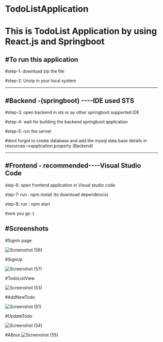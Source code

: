 # TodoListApplication
# This is TodoList Application by using React.js and Springboot


#To run this application
----------------------

#step-1: download zip the file

#step-2: Unzip in your local system

-----------------------

#Backend -(springboot) ----IDE used STS
----------------------------------------

#step-3: open backend in sts or ay other springboot supported IDE

#step-4: wait for building the backend springboot application

#step-5: run the server

#dont forgot to create database and add the mysql data base details in resources-->application.property (Backend)

--------------------------

#Frontend - recommended----Visual Studio Code
------------------------------------------
step-6: open frontend application in Visual studio code

step-7: run :  npm install   (to download dependencis)

step-8: run : npm start



there you go :)

#Screenshots
-----------------------------
#SignIn page

![Screenshot (56)](https://user-images.githubusercontent.com/53948992/201548664-757b658a-1f26-4aea-8bfd-cf255660f493.png)

#SignUp

![Screenshot (57)](https://user-images.githubusercontent.com/53948992/201548871-359e13e7-8584-4b06-9b7c-e9aad23304ba.png)

#TodoListView

![Screenshot (53)](https://user-images.githubusercontent.com/53948992/201548736-c5bb560c-03e4-4921-9e9a-58700d62129e.png)

#AddNewTodo

![Screenshot (51)](https://user-images.githubusercontent.com/53948992/201548761-d4d8f7c9-ae1d-4f70-9873-bdbe4aa7d656.png)

#UpdateTodo

![Screenshot (54)](https://user-images.githubusercontent.com/53948992/201548744-d5162ce7-e6f3-4115-aef4-47d0b1f209cb.png)

#ABout
![Screenshot (55)](https://user-images.githubusercontent.com/53948992/201548745-40eb1227-0d59-4380-8b99-4e54c33c4380.png)

